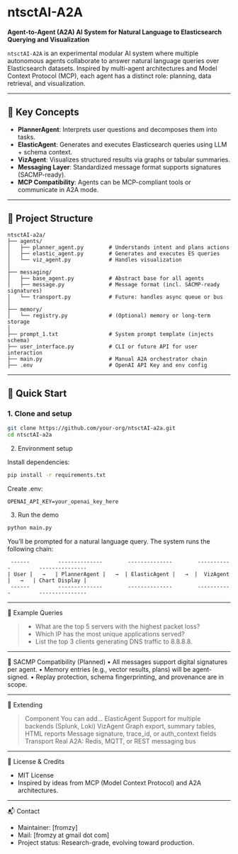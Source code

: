 # ntsctAI-A2A

**Agent-to-Agent (A2A) AI System for Natural Language to Elasticsearch Querying and Visualization**

`ntsctAI-A2A` is an experimental modular AI system where multiple autonomous agents collaborate to answer natural language queries over Elasticsearch datasets. Inspired by multi-agent architectures and Model Context Protocol (MCP), each agent has a distinct role: planning, data retrieval, and visualization.

---

## 🧠 Key Concepts

- **PlannerAgent**: Interprets user questions and decomposes them into tasks.
- **ElasticAgent**: Generates and executes Elasticsearch queries using LLM + schema context.
- **VizAgent**: Visualizes structured results via graphs or tabular summaries.
- **Messaging Layer**: Standardized message format supports signatures (SACMP-ready).
- **MCP Compatibility**: Agents can be MCP-compliant tools or communicate in A2A mode.

---

## 📂 Project Structure
```text
ntsctAI-a2a/
├── agents/
│   ├── planner_agent.py        # Understands intent and plans actions
│   ├── elastic_agent.py        # Generates and executes ES queries
│   └── viz_agent.py            # Handles visualization
│
├── messaging/
│   ├── base_agent.py           # Abstract base for all agents
│   ├── message.py              # Message format (incl. SACMP-ready signatures)
│   └── transport.py            # Future: handles async queue or bus
│
├── memory/
│   └── registry.py             # (Optional) memory or long-term storage
│
├── prompt_1.txt                # System prompt template (injects schema)
├── user_interface.py           # CLI or future API for user interaction
├── main.py                     # Manual A2A orchestrator chain
├── .env                        # OpenAI API Key and env config
```
---

## 🚀 Quick Start

### 1. Clone and setup

```bash
git clone https://github.com/your-org/ntsctAI-a2a.git
cd ntsctAI-a2a
```
2. Environment setup

Install dependencies:
```bash
pip install -r requirements.txt
```
Create .env:
```
OPENAI_API_KEY=your_openai_key_here
```
3. Run the demo
```bash
python main.py
```
You’ll be prompted for a natural language query. The system runs the following chain:

````
 ------         --------------        --------------        -----------         ---------------
| User |   →   | PlannerAgent |   →  | ElasticAgent |   →  |  VizAgent |   →   | Chart Display |
 ------         --------------        --------------        -----------         ---------------
````

---

🧩 Example Queries

> - What are the top 5 servers with the highest packet loss?
> - Which IP has the most unique applications served?
> - List the top 3 clients generating DNS traffic to 8.8.8.8.


---

🔐 SACMP Compatibility (Planned)
	•	All messages support digital signatures per agent.
	•	Memory entries (e.g., vector results, plans) will be agent-signed.
	•	Replay protection, schema fingerprinting, and provenance are in scope.

---

🧱 Extending

>Component	You can add…
>ElasticAgent	Support for multiple backends (Splunk, Loki)
>VizAgent	Graph export, summary tables, HTML reports
>Message	signature, trace_id, or auth_context fields
>Transport	Real A2A: Redis, MQTT, or REST messaging bus


---

🤝 License & Credits

- MIT License
- Inspired by ideas from MCP (Model Context Protocol) and A2A architectures.

---

📬 Contact

- Maintainer: [fromzy]
- Mail: [fromzy at gmail dot com]
- Project status: Research-grade, evolving toward production.


